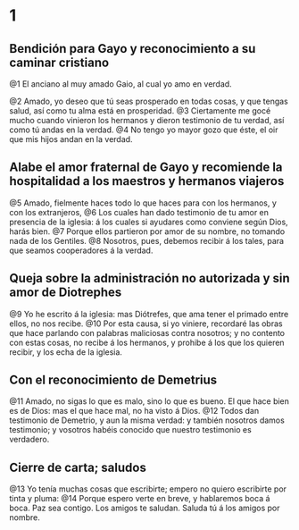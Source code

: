 # 1 
## Bendición para Gayo y reconocimiento a su caminar cristiano
@1 El anciano al muy amado Gaio, al cual yo amo en verdad.

@2 Amado, yo deseo que tú seas prosperado en todas cosas, y que tengas salud, así como tu alma está en prosperidad. @3 Ciertamente me gocé mucho cuando vinieron los hermanos y dieron testimonio de tu verdad, así como tú andas en la verdad. @4 No tengo yo mayor gozo que éste, el oir que mis hijos andan en la verdad.

## Alabe el amor fraternal de Gayo y recomiende la hospitalidad a los maestros y hermanos viajeros
@5 Amado, fielmente haces todo lo que haces para con los hermanos, y con los extranjeros, @6 Los cuales han dado testimonio de tu amor en presencia de la iglesia: á los cuales si ayudares como conviene según Dios, harás bien. @7 Porque ellos partieron por amor de su nombre, no tomando nada de los Gentiles. @8 Nosotros, pues, debemos recibir á los tales, para que seamos cooperadores á la verdad.

## Queja sobre la administración no autorizada y sin amor de Diotrephes
@9 Yo he escrito á la iglesia: mas Diótrefes, que ama tener el primado entre ellos, no nos recibe. @10 Por esta causa, si yo viniere, recordaré las obras que hace parlando con palabras maliciosas contra nosotros; y no contento con estas cosas, no recibe á los hermanos, y prohibe á los que los quieren recibir, y los echa de la iglesia.

## Con el reconocimiento de Demetrius
@11 Amado, no sigas lo que es malo, sino lo que es bueno. El que hace bien es de Dios: mas el que hace mal, no ha visto á Dios. @12 Todos dan testimonio de Demetrio, y aun la misma verdad: y también nosotros damos testimonio; y vosotros habéis conocido que nuestro testimonio es verdadero.

## Cierre de carta; saludos
@13 Yo tenía muchas cosas que escribirte; empero no quiero escribirte por tinta y pluma: @14 Porque espero verte en breve, y hablaremos boca á boca. Paz sea contigo. Los amigos te saludan. Saluda tú á los amigos por nombre. 